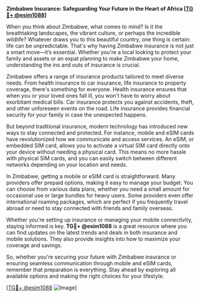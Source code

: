 **Zimbabwe Insurance: Safeguarding Your Future in the Heart of Africa [[TG💪+ @esim1088](https://t.me/s/esim1088)]**

When you think about Zimbabwe, what comes to mind? Is it the breathtaking landscapes, the vibrant culture, or perhaps the incredible wildlife? Whatever draws you to this beautiful country, one thing is certain: life can be unpredictable. That's why having Zimbabwe insurance is not just a smart move—it’s essential. Whether you're a local looking to protect your family and assets or an expat planning to make Zimbabwe your home, understanding the ins and outs of insurance is crucial.

Zimbabwe offers a range of insurance products tailored to meet diverse needs. From health insurance to car insurance, life insurance to property coverage, there's something for everyone. Health insurance ensures that when you or your loved ones fall ill, you won't have to worry about exorbitant medical bills. Car insurance protects you against accidents, theft, and other unforeseen events on the road. Life insurance provides financial security for your family in case the unexpected happens.

But beyond traditional insurance, modern technology has introduced new ways to stay connected and protected. For instance, mobile and eSIM cards have revolutionized how we communicate and access services. An eSIM, or embedded SIM card, allows you to activate a virtual SIM card directly onto your device without needing a physical card. This means no more hassle with physical SIM cards, and you can easily switch between different networks depending on your location and needs.

In Zimbabwe, getting a mobile or eSIM card is straightforward. Many providers offer prepaid options, making it easy to manage your budget. You can choose from various data plans, whether you need a small amount for occasional use or large bundles for heavy users. Some providers even offer international roaming packages, which are perfect if you frequently travel abroad or need to stay connected with friends and family overseas.

Whether you're setting up insurance or managing your mobile connectivity, staying informed is key. **TG💪+ @esim1088** is a great resource where you can find updates on the latest trends and deals in both insurance and mobile solutions. They also provide insights into how to maximize your coverage and savings.

So, whether you're securing your future with Zimbabwe insurance or ensuring seamless communication through mobile and eSIM cards, remember that preparation is everything. Stay ahead by exploring all available options and making the right choices for your lifestyle. 

[[TG💪+ @esim1088](https://t.me/s/esim1088) ![Image](https://i.postimg.cc/Y0z9fWf4/image.png)]